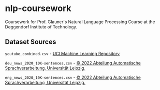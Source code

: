 # nlp-coursework

Coursework for Prof. Glauner's Natural Language Processing Course at the Deggendorf Institute of Technology.

## Dataset Sources

`youtube_combined.csv` - [UCI Machine Learning Repository](https://archive.ics.uci.edu/ml/datasets/YouTube+Spam+Collection)

`deu_news_2020_10K-sentences.csv` -  [© 2022 Abteilung Automatische Sprachverarbeitung, Universität Leipzig.](https://wortschatz.uni-leipzig.de/en/download)

`eng_news_2020_10K-sentences.csv` - [© 2022 Abteilung Automatische Sprachverarbeitung, Universität Leipzig.](https://wortschatz.uni-leipzig.de/en/download)

